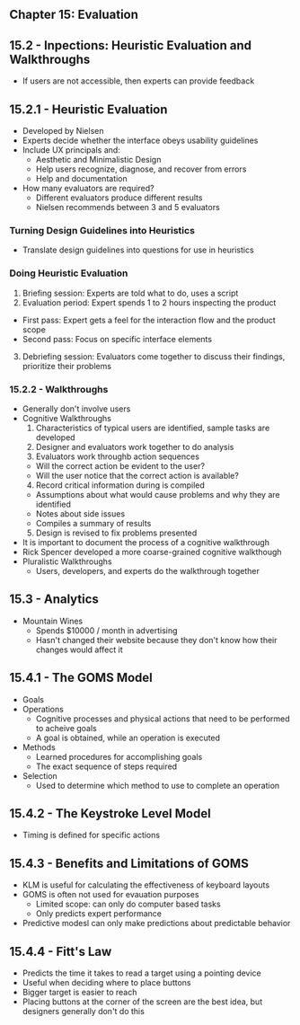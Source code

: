 Chapter 15: Evaluation
----------------------

## 15.2 - Inpections: Heuristic Evaluation and Walkthroughs ##

- If users are not accessible, then experts can provide feedback

## 15.2.1 - Heuristic Evaluation ##

- Developed by Nielsen
- Experts decide whether the interface obeys usability guidelines
- Include UX principals and:
  - Aesthetic and Minimalistic Design
  - Help users recognize, diagnose, and recover from errors
  - Help and documentation
- How many evaluators are required?
  - Different evaluators produce different results
  - Nielsen recommends between 3 and 5 evaluators

### Turning Design Guidelines into Heuristics ###

- Translate design guidelines into questions for use in heuristics

### Doing Heuristic Evaluation ###

1. Briefing session: Experts are told what to do, uses a script
2. Evaluation period: Expert spends 1 to 2 hours inspecting the product
  - First pass: Expert gets a feel for the interaction flow and the product scope
  - Second pass: Focus on specific interface elements
3. Debriefing session: Evaluators come together to discuss their findings, prioritize their 
   problems

### 15.2.2 - Walkthroughs ###

- Generally don't involve users
- Cognitive Walkthroughs 
  1. Characteristics of typical users are identified, sample tasks are developed
  2. Designer and evaluators work together to do analysis
  3. Evaluators work throughb action sequences
    - Will the correct action be evident to the user?
    - Will the user notice that the correct action is available?
  4. Record critical information during is compiled
    - Assumptions about what would cause problems and why they are identified
    - Notes about side issues
    - Compiles a summary of results
  5. Design is revised to fix problems presented
- It is important to document the process of a cognitive walkthrough
- Rick Spencer developed a more coarse-grained cognitive walkthough
- Pluralistic Walkthroughs
  - Users, developers, and experts do the walkthrough together

## 15.3 - Analytics ##

- Mountain Wines
  - Spends $10000 / month in advertising
  - Hasn't changed their website because they don't know how their changes would affect it

## 15.4.1 - The GOMS Model ## 

- Goals
- Operations
  - Cognitive processes and physical actions that need to be performed to acheive goals
  - A goal is obtained, while an operation is executed
- Methods
  - Learned procedures for accomplishing goals
  - The exact sequence of steps required
- Selection
  - Used to determine which method to use to complete an operation

## 15.4.2 - The Keystroke Level Model ##

- Timing is defined for specific actions

## 15.4.3 - Benefits and Limitations of GOMS ##

- KLM is useful for calculating the effectiveness of keyboard layouts
- GOMS is often not used for evauation purposes
  - Limited scope: can only do computer based tasks
  - Only predicts expert performance
- Predictive modesl can only make predictions about predictable behavior

## 15.4.4 - Fitt's Law ##

- Predicts the time it takes to read a target using a pointing device
- Useful when deciding where to place buttons
- Bigger target is easier to reach
- Placing buttons at the corner of the screen are the best idea, but designers generally 
  don't do this
